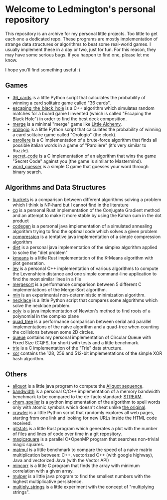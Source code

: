 # Welcome to Ledmington's personal repository
This repository is an archive for my personal little projects. Too little to get each one a dedicated repo. These programs are mostly implementation of strange data structures or algorithms to beat some real-world games. I usually implement these in a day or two, just for fun. For this reason, they may have some serious bugs. If you happen to find one, please let me know.

I hope you'll find something useful :)

## Games
- [36_cards](https://github.com/Ledmington/personal/tree/master/36_cards) is a little Python script that calculates the probability of winning a card solitaire game called "36 cards".
- [escaping_the_black_hole](https://github.com/Ledmington/personal/tree/master/escaping_the_black_hole) is a C++ algorithm which simulates random matches for a board game I invented (which is called "Escaping the Black Hole") in order to find the best deck composition.
- [merge](https://github.com/Ledmington/personal/tree/master/merge) is a minimal "merge" game like [Little Alchemy](https://littlealchemy.com).
- [orologio](https://github.com/Ledmington/personal/tree/master/orologio) is a little Python script that calculates the probability of winning a card solitaire game called "Orologio" (the clock).
- [paroliere](https://github.com/Ledmington/personal/tree/master/paroliere) is a C implementation of a brute-force algorithm that finds all possible italian words in a game of "Paroliere" (it's very similar to Ruzzle).
- [secret_code](https://github.com/Ledmington/personal/tree/master/secret_code) is a C implementation of an algorithm that wins the game "Secret Code" against you (the game is similar to Mastermind).
- [word_guesser](https://github.com/Ledmington/personal/tree/master/word_guesser) is a simple C game that guesses your word through binary search.

## Algorithms and Data Structures
- [buckets](https://github.com/Ledmington/personal/tree/master/buckets) is a comparison between different algorithms solving a problem which I think is NP-hard but I cannot find in the literature
- [cg](https://github.com/Ledmington/personal/tree/master/buckets) is a personal Rust implementation of the Conjugate Gradient method and an attempt to make it more stable by using the Kahan sum in the dot product
- [codegen](https://github.com/Ledmington/personal/tree/master/codegen) is a personal java implementation of a simulated annealing algorithm trying to find the optimal code which solves a given problem
- [compression](https://github.com/Ledmington/personal/tree/master/compression) is a tentative java implementation of a simple compression algorithm
- [diet](https://github.com/Ledmington/personal/tree/master/diet) is a personal java implementation of the simplex algorithm applied to solve the "diet problem"
- [kmeans](https://github.com/Ledmington/personal/tree/master/kmeans) is a little Rust implementation of the K-Means algorithm with plot generation.
- [lev](https://github.com/Ledmington/personal/tree/master/lev) is a personal C++ implementation of various algorithms to compute the Levenshtein distance and one simple command-line application to find the most similar lines in a file
- [mergesort](https://github.com/Ledmington/personal/tree/master/mergesort) is a performance comparison between 5 different C implementations of the Merge-Sort algorithm.
- [min](https://github.com/Ledmington/personal/tree/master/min) is an experimental non-deterministic minimization algorithm.
- [necklace](https://github.com/Ledmington/personal/tree/master/necklace) is a little Python script that compares some algorithms which solve the necklace problem.
- [poly](https://github.com/Ledmington/personal/tree/master/poly) is a java implementation of Newton's method to find roots of a polynomial in the complex plane
- [quad_tree](https://github.com/Ledmington/personal/tree/master/quad-tree) is a performance comparison between serial and parallel implementations of the naive algorithm and a quad-tree when counting the collisions between some 2D circles.
- [queue](https://github.com/Ledmington/personal/tree/master/queue) contains my personal implementation of Circular Queue with Fixed Size (CQFS, for short) with tests and a little benchmark.
- [trie](https://github.com/Ledmington/personal/tree/master/trie) is a C implementation of the "Trie" data structure.
- [xor](https://github.com/Ledmington/personal/tree/master/xor) contains the 128, 256 and 512-bit implementations of the simple XOR hash algorithm.

## Others
- [aliquot](https://github.com/Ledmington/personal/tree/master/aliquot) is a little java program to compute the [Aliquot sequence](https://en.wikipedia.org/wiki/Aliquot_sequence).
- [bandwidth](https://github.com/Ledmington/personal/tree/master/bandwidth) is a personal C/C++ implementation of a memory bandwidth benchmark to be compared to the de-facto standard: [STREAM](https://www.cs.virginia.edu/stream/FTP/Code/stream.c).
- [chem_speller](https://github.com/Ledmington/personal/tree/master/chem_speller) is a python implementation of the algorithm to spell words only with atomic symbols which doesn't cheat unlike [the original](https://www.chemspeller.com/index.html?).
- [crawler](https://github.com/Ledmington/personal/tree/master/crawler) is a little Python script that randomly explores all web pages, starting from one link and looking for new URLs inside the HTML code received.
- [gitstats](https://github.com/Ledmington/personal/tree/master/gitstats) is a little Rust program which generates a plot with the number of files and lines of code over time in a git repository.
- [magicsquare](https://github.com/Ledmington/personal/tree/master/magicsquare) is a parallel C+OpenMP program that searches non-trivial magic squares.
- [matmul](https://github.com/Ledmington/personal/tree/master/matmul) is a little benchmark to compare the speed of a naive matrix multiplication between: C++, vectorized C++ (with google highway), Java and vectorized Java (with the Vector API)
- [mincorr](https://github.com/Ledmington/personal/tree/master/mincorr) is a little C program that finds the array with minimum correlation with a given array.
- [mulper](https://github.com/Ledmington/personal/tree/master/mulper) is a little java program to find the smallest numbers with the highest multiplicative persistence.
- [multiply_strings](https://github.com/Ledmington/personal/tree/master/multiply_strings) is a little experiment with the concept of "multiplying strings".
